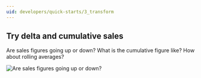 ```yaml
---
uid: developers/quick-starts/3_transform
---
```


## Try delta and cumulative sales 

Are sales figures going up or down? What is the cumulative figure like? How about rolling averages?

![Are sales figures going up or down?](../tutorial/transform.png)

